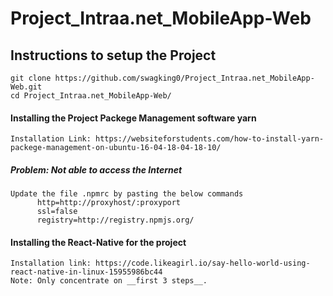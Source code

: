 # Project_Intraa.net_MobileApp-Web

## Instructions to setup the Project
    git clone https://github.com/swagking0/Project_Intraa.net_MobileApp-Web.git
    cd Project_Intraa.net_MobileApp-Web/
#### Installing the Project Packege Management software yarn
    Installation Link: https://websiteforstudents.com/how-to-install-yarn-packege-management-on-ubuntu-16-04-18-04-18-10/
##### Problem: Not able to access the Internet
    Update the file .npmrc by pasting the below commands
          http=http://proxyhost/:proxyport
          ssl=false
          registry=http://registry.npmjs.org/
#### Installing the React-Native for the project
    Installation link: https://code.likeagirl.io/say-hello-world-using-react-native-in-linux-15955986bc44
    Note: Only concentrate on __first 3 steps__.
